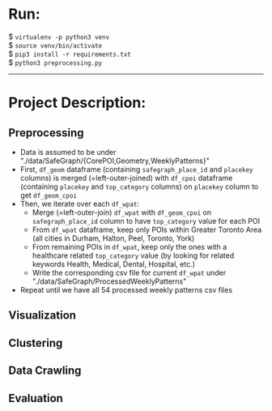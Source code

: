 # Run:
$ `virtualenv -p python3 venv` \
$ `source venv/bin/activate` \
$ `pip3 install -r requirements.txt` \
$ `python3 preprocessing.py`

---

# Project Description:
## Preprocessing
* Data is assumed to be under "./data/SafeGraph/{CorePOI,Geometry,WeeklyPatterns}"
* First, `df_geom` dataframe (containing `safegraph_place_id` and `placekey` columns) is merged (=left-outer-joined) with `df_cpoi` dataframe (containing `placekey` and `top_category` columns) on `placekey` column to get `df_geom_cpoi`
* Then, we iterate over each `df_wpat`:
    * Merge (=left-outer-join) `df_wpat` with `df_geom_cpoi` on `safegraph_place_id` column to have `top_category` value for each POI
    * From `df_wpat` dataframe, keep only POIs within Greater Toronto Area (all cities in Durham, Halton, Peel, Toronto, York)
    * From remaining POIs in `df_wpat`, keep only the ones with a healthcare related `top_category` value (by looking for related keywords Health, Medical, Dental, Hospital, etc.)
    * Write the corresponding csv file for current `df_wpat` under "./data/SafeGraph/ProcessedWeeklyPatterns"
* Repeat until we have all 54 processed weekly patterns csv files

## Visualization

## Clustering

## Data Crawling

## Evaluation